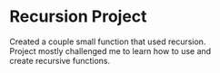 # Recursion Project
Created a couple small function that used recursion.<br/>
Project mostly challenged me to learn how to use and<br/>
create recursive functions.
